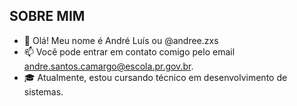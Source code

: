 ## SOBRE MIM
- 👋 Olá! Meu nome é André Luís ou @andree.zxs 
- 📫 Você pode entrar em contato comigo pelo email andre.santos.camargo@escola.pr.gov.br.
- 🎓 Atualmente, estou cursando técnico em desenvolvimento de sistemas.

<!---

--->
